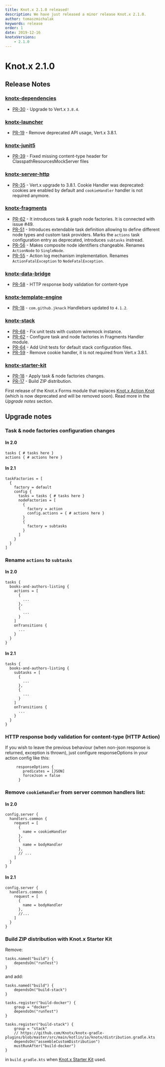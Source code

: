 ```yaml
---
title: Knot.x 2.1.0 released!
description: We have just released a minor release Knot.x 2.1.0.
author: tomaszmichalak
keywords: release
order: 1
date: 2019-12-16
knotxVersions:
    - 2.1.0
---
```

# Knot.x 2.1.0

## Release Notes

### [knotx-dependencies](https://github.com/Knotx/knotx-dependencies)
- [PR-30](https://github.com/Knotx/knotx-dependencies/pull/30) - Upgrade to Vert.x `3.8.4`.

### [knotx-launcher](https://github.com/Knotx/knotx-launcher)
- [PR-19](https://github.com/Knotx/knotx-launcher/pull/19) - Remove deprecated API usage, Vert.x 3.8.1.

### [knotx-junit5](https://github.com/Knotx/knotx-junit5)
- [PR-39](https://github.com/Knotx/knotx-junit5/pull/39) - Fixed missing content-type header for ClasspathResourcesMockServer files

### [knotx-server-http](https://github.com/Knotx/knotx-server-http)
- [PR-35](https://github.com/Knotx/knotx-server-http/pull/35) - Vert.x upgrade to 3.8.1. Cookie Handler was deprecated: cookies are enabled by default and `cookieHandler` handler is not required anymore.

### [knotx-fragments](https://github.com/Knotx/knotx-fragments)
- [PR-62](https://github.com/Knotx/knotx-fragments/pull/62) - It introduces task & graph node factories. It is connected with issue #49.
- [PR-51](https://github.com/Knotx/knotx-fragments/pull/51) - Introduces extendable task definition allowing to define different node types and custom task providers. Marks the `actions` task configuration entry as deprecated, introduces `subtasks` instread.
- [PR-56](https://github.com/Knotx/knotx-fragments/pull/56) - Makes composite node identifiers changeable. Renames `ActionNode` to `SingleNode`. 
- [PR-55](https://github.com/Knotx/knotx-fragments/pull/55) - Action log mechanism implementation. Renames `ActionFatalException` to `NodeFatalException`.

### [knotx-data-bridge](https://github.com/Knotx/knotx-data-bridge)
- [PR-58](https://github.com/Knotx/knotx-data-bridge/pull/58) - HTTP response body validation for content-type

### [knotx-template-engine](https://github.com/Knotx/knotx-template-engine)
- [PR-18](https://github.com/Knotx/knotx-template-engine/pull/18) - `com.github.jknack` Handlebars updated to `4.1.2`.

### [knotx-stack](https://github.com/Knotx/knotx-stack)
- [PR-68](https://github.com/Knotx/knotx-stack/pull/68) - Fix unit tests with custom wiremock instance.
- [PR-62](https://github.com/Knotx/knotx-stack/pull/62) - Configure task and node factories in Fragments Handler module.
- [PR-64](https://github.com/Knotx/knotx-stack/pull/64) - Add Unit tests for default stack configuration files.
- [PR-59](https://github.com/Knotx/knotx-stack/pull/59) - Remove cookie handler, it is not required from Vert.x 3.8.1.

### [knotx-starter-kit](https://github.com/Knotx/knotx-starter-kit)
- [PR-18](https://github.com/Knotx/knotx-starter-kit/pull/18) - Apply task & node factories changes.
- [PR-17](https://github.com/Knotx/knotx-starter-kit/pull/17) - Build ZIP distribution.

First release of the Knot.x Forms module that replaces 
[Knot.x Action Knot](https://github.com/Cognifide/knotx/wiki/ActionKnot)
(which is now deprecated and will be removed soon).
Read more in the *Upgrade notes* section.

## Upgrade notes

### Task & node factories configuration changes
#### In 2.0
```hocon
tasks { # tasks here }
actions { # actions here }
```
#### In 2.1
```hocon
taskFactories = [
  {
    factory = default
    config {
      tasks = tasks { # tasks here }
      nodeFactories = [
        {
          factory = action
          config.actions = { # actions here }
        }
        {
          factory = subtasks
        }
      ]
    }
  }
]
```

### Rename `actions` to `subtasks`
#### In 2.0
```hocon
tasks {
  books-and-authors-listing {
    actions = [
      {
        ...
      },
      {
        ...
      }
    ]
    onTransitions {
      ...
    }
  }
}
```
#### In 2.1
```hocon
tasks {
  books-and-authors-listing {
    subtasks = [
      {
        ...
      },
      {
        ...
      }
    ]
    onTransitions {
      ...
    }
  }
}
```

### HTTP response body validation for content-type (HTTP Action)
If you wish to leave the previous behaviour (when non-json response is returned, exception is thrown), 
just configure responseOptions in your action config like this:
```hocon
     responseOptions {
        predicates = [JSON]
        forceJson = false
      }
```  

### Remove `cookieHandler` from server common handlers list:
#### In 2.0
```hocon
config.server {
  handlers.common {
    request = [
      {	
        name = cookieHandler	
      },	
      {	
        name = bodyHandler
      },
      // ...
    ]
  }
}  
```
#### In 2.1
```hocon
config.server {
  handlers.common {
    request = [
      {	
        name = bodyHandler
      },
      //...
    ]
  }
}
```

### Build ZIP distribution with Knot.x Starter Kit
Remove:
```
tasks.named("build") {
    dependsOn("runTest")
}
```

and add:
```
tasks.named("build") {
    dependsOn("build-stack")
}

tasks.register("build-docker") {
    group = "docker"
    dependsOn("runTest")
}

tasks.register("build-stack") {
    group = "stack"
    // https://github.com/Knotx/knotx-gradle-plugins/blob/master/src/main/kotlin/io/knotx/distribution.gradle.kts
    dependsOn("assembleCustomDistribution")
    mustRunAfter("build-docker")
}
```
in `build.gradle.kts` when [Knot.x Starter Kit](https://github.com/Knotx/knotx-starter-kit) used.
